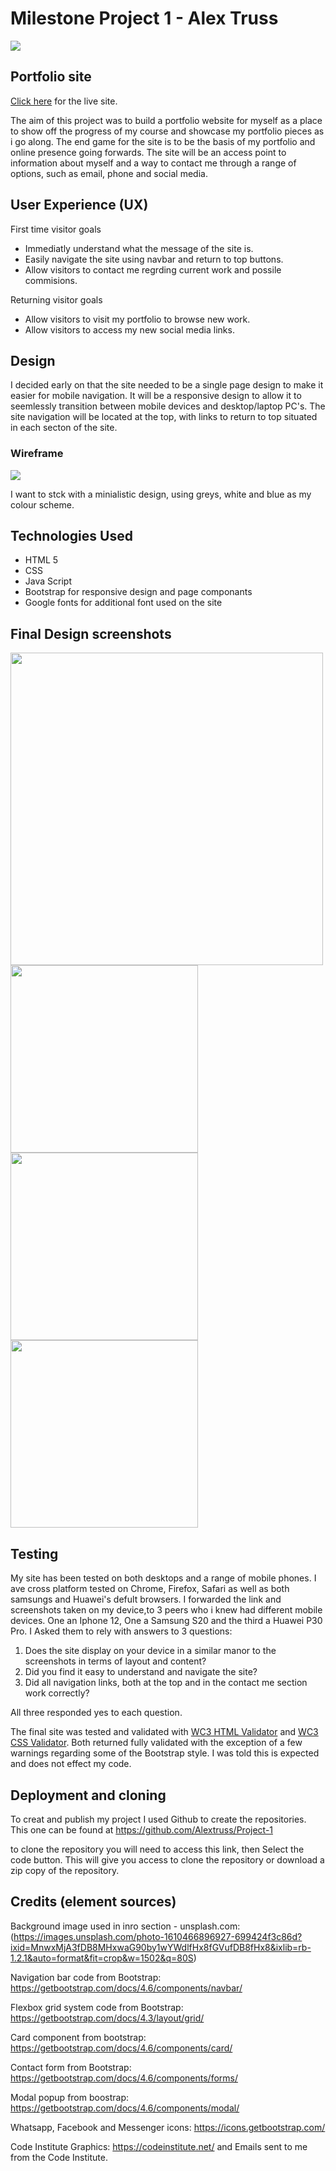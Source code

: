 # Milestone Project 1 - Alex Truss 

<img src="images/multidevicescreen.jpg">

## Portfolio site
[Click here](https://alextruss.github.io/Project-1/) for the live site.

The aim of this project was to build a portfolio website for myself as a place to show off the progress of my course and showcase my portfolio pieces as i go along. The end game for the site is to be the basis of my portfolio and online presence going forwards. The site will be an access point to information about myself and a way to contact me through a range of options, such as email, phone and social media.

## User Experience (UX)
First time visitor goals
<ul>
<li>Immediatly understand what the message of the site is.
<li>Easily navigate the site using navbar and return to top buttons.
<li>Allow visitors to contact me regrding current work and possile commisions.
</ul>

Returning visitor goals
<ul>
<li>Allow visitors to visit my portfolio to browse new work.
<li>Allow visitors to access my new social media links.
</ul>

## Design

I decided early on that the site needed to be a single page design to make it easier for mobile navigation. It will be a responsive design to allow it to seemlessly transition between mobile devices and desktop/laptop PC's. The site navigation will be located at the top, with links to return to top situated in each secton of the site.

### Wireframe
<img src="images/wireframe.JPG">

I want to stck with a minialistic design, using greys, white and blue as my colour scheme.

## Technologies Used

<ul>
<li>HTML 5
<li>CSS
<li>Java Script
<li>Bootstrap for responsive design and page componants
<li>Google fonts for additional font used on the site
</ul>


## Final Design screenshots

<img src="images/ssdesktop.jpg" width="500px" height="auto">


<img src="images/ssmobile1.jpg" width="300px" height="auto">
<img src="images/ssmobile2.jpg" width="300px" height="auto">
<img src="images/ssmobile3.jpg" width="300px" height="auto">


## Testing
My site has been tested on both desktops and a range of mobile phones.
I ave cross platform tested on Chrome, Firefox, Safari as well as both samsungs and Huawei's defult browsers. 
I forwarded the link and screenshots taken on my device,to 3 peers who i knew had different mobile devices. One an Iphone 12, One a Samsung S20 and the third a Huawei P30 Pro. I Asked them to rely with answers to 3 questions:
<ol>
<li> Does the site display on your device in a similar manor to the screenshots in terms of layout and content?
<li> Did you find it easy to understand and navigate the site?
<li> Did all navigation links, both at the top and in the contact me section work correctly?
</ol>

All three responded yes to each question.

The final site was tested and validated with [WC3 HTML Validator](https://validator.w3.org/) and [WC3 CSS Validator](https://jigsaw.w3.org/css-validator/). Both returned fully validated with the exception of a few warnings regarding some of the Bootstrap style. I was told this is expected and does not effect my code.

## Deployment and cloning

To creat and publish my project I used Github to create the repositories. This one can be found at https://github.com/Alextruss/Project-1 

to clone the repository you will need to access this link, then Select the code button. This will give you access to clone the repository or download a zip copy of the repository.

## Credits (element sources)

Background image used in inro section - unsplash.com:
(https://images.unsplash.com/photo-1610466896927-699424f3c86d?ixid=MnwxMjA3fDB8MHxwaG90by1wYWdlfHx8fGVufDB8fHx8&ixlib=rb-1.2.1&auto=format&fit=crop&w=1502&q=80S)

Navigation bar code from Bootstrap: 
https://getbootstrap.com/docs/4.6/components/navbar/

Flexbox grid system code from Bootstrap:
https://getbootstrap.com/docs/4.3/layout/grid/

Card component from bootstrap:
https://getbootstrap.com/docs/4.6/components/card/

Contact form from Bootstrap: 
https://getbootstrap.com/docs/4.6/components/forms/

Modal popup from boostrap:
https://getbootstrap.com/docs/4.6/components/modal/

Whatsapp, Facebook and Messenger icons:
https://icons.getbootstrap.com/

Code Institute Graphics:
https://codeinstitute.net/ and Emails sent to me from the Code Institute.

